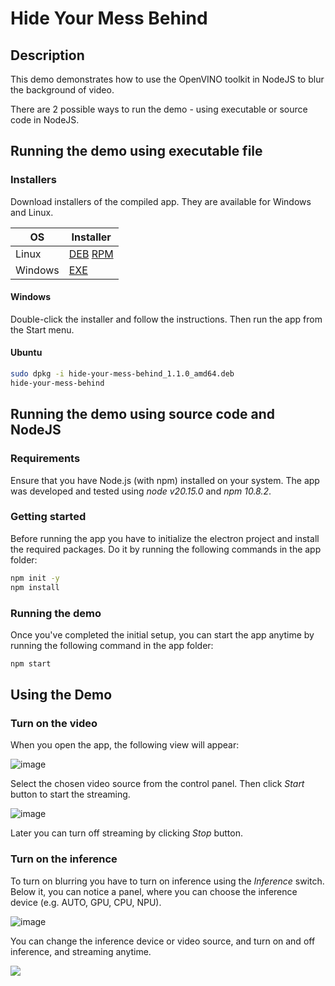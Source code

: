 # Hide Your Mess Behind

## Description

This demo demonstrates how to use the OpenVINO toolkit in NodeJS to blur the background of video. 

There are 2 possible ways to run the demo - using executable or source code in NodeJS.

## Running the demo using executable file

### Installers

Download installers of the compiled app. They are available for Windows and Linux.

| OS | Installer |
|---|---|
| Linux | [DEB](https://github.com/openvinotoolkit/openvino_build_deploy/releases/download/hide_your_mess_behind_v1.1/hide-your-mess-behind_1.1.0_amd64.deb) [RPM](https://github.com/openvinotoolkit/openvino_build_deploy/releases/download/hide_your_mess_behind_v1.1/hide-your-mess-behind-1.1.0.x86_64.rpm) |
| Windows | [EXE](https://github.com/openvinotoolkit/openvino_build_deploy/releases/download/hide_your_mess_behind_v1.1/hide-your-mess-behind.Setup.1.1.0.exe) |

#### Windows

Double-click the installer and follow the instructions. Then run the app from the Start menu.

#### Ubuntu

```bash
sudo dpkg -i hide-your-mess-behind_1.1.0_amd64.deb
hide-your-mess-behind
```

## Running the demo using source code and NodeJS

### Requirements

Ensure that you have Node.js (with npm) installed on your system. The app was developed and tested using *node v20.15.0* and *npm 10.8.2*.

### Getting started

Before running the app you have to initialize the electron project and install the required packages. Do it by running the following commands in the app folder:

```bash
npm init -y
npm install
```

### Running the demo

Once you've completed the initial setup, you can start the app anytime by running the following command in the app folder:

```bash
npm start
```

## Using the Demo

### Turn on the video

When you open the app, the following view will appear:

![image](https://github.com/user-attachments/assets/b9852e1e-3fa7-4375-afb9-8976cd9cf325)

Select the chosen video source from the control panel. Then click _Start_ button to start the streaming.

![image](https://github.com/user-attachments/assets/cd5a86e2-8865-4736-93e6-e2e0eb9b37f2)

Later you can turn off streaming by clicking _Stop_ button.


### Turn on the inference

To turn on blurring you have to turn on inference using the _Inference_ switch. Below it, you can notice a panel, where you can choose the inference device (e.g. AUTO, GPU, CPU, NPU). 

![image](https://github.com/user-attachments/assets/e6925e6b-0d81-41da-b9b0-c4f21f173681)

You can change the inference device or video source, and turn on and off inference, and streaming anytime.

[//]: # (telemetry pixel)
<img referrerpolicy="no-referrer-when-downgrade" src="https://static.scarf.sh/a.png?x-pxid=7003a37c-568d-40a5-9718-0d021d8589ca?project=demos/hide_your_mess_behind_demo?file=README.md" />

